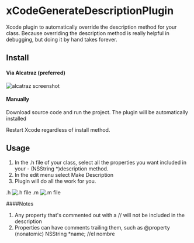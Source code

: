 # xCodeGenerateDescriptionPlugin
Xcode plugin to automatically override the description method for your class. Because overriding the description method is really helpful in debugging, but doing it by hand takes forever. 

## Install
#### Via Alcatraz (preferred) 
![alcatraz screenshot](https://github.com/adamontherun/xCodeGenerateDescriptionPlugin/blob/master/AutoGenerateDescriptionPluginProd/AutoGenerateDescriptionPluginProd/alcatrazscreenshot.png)

#### Manually

Download source code and run the project. The plugin will be automatically installed

Restart Xcode regardless of install method.

## Usage
1. In the .h file of your class, select all the properties you want included in your - (NSString *)description method. 
2. In the edit menu select Make Description
3. Plugin will do all the work for you.

.h
![.h file](https://github.com/adamontherun/xCodeGenerateDescriptionPlugin/blob/master/AutoGenerateDescriptionPluginProd/AutoGenerateDescriptionPluginProd/header.png)
.m
![.m file](https://github.com/adamontherun/xCodeGenerateDescriptionPlugin/blob/master/AutoGenerateDescriptionPluginProd/AutoGenerateDescriptionPluginProd/implementation.png)

####Notes
1. Any property that's commented out with a // will not be included in the description
2. Properties can have comments trailing them, such as @property (nonatomic) NSString *name; //el nombre
